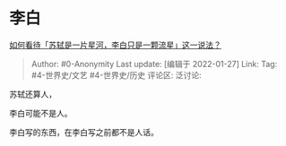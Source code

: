 # 李白
[如何看待「苏轼是一片星河，李白只是一颗流星」这一说法？](https://www.zhihu.com/question/387179806/answer/1281821916)

> Author: #0-Anonymity
> Last update: [编辑于 2022-01-27]
> Link:
> Tag: #4-世界史/文艺 #4-世界史/历史
> 评论区:
> 泛讨论:

苏轼还算人，

李白可能不是人。

李白写的东西，在李白写之前都不是人话。
